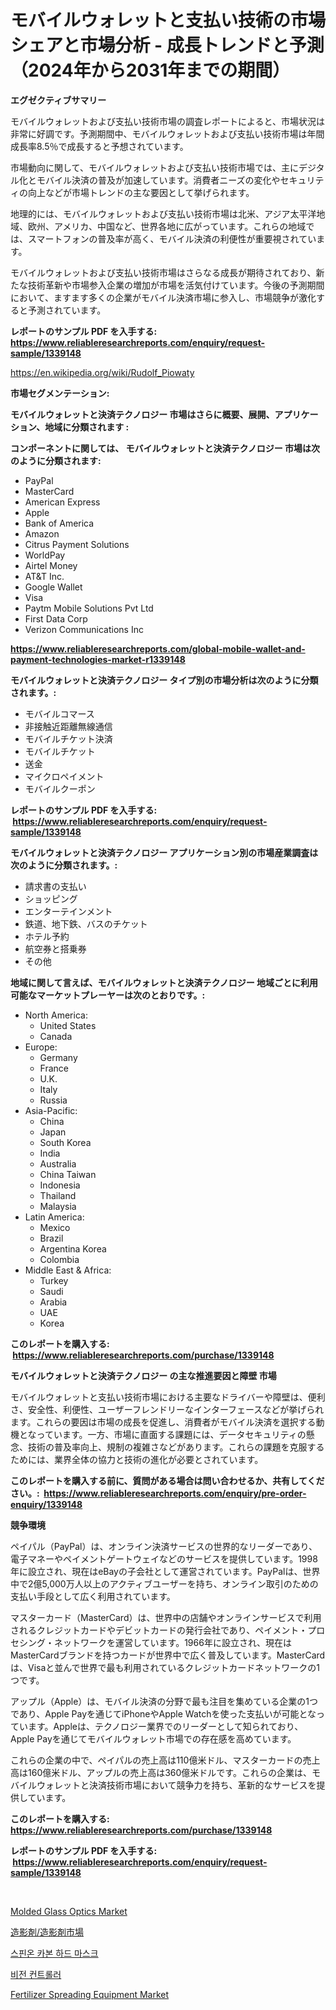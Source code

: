 <p><h1>モバイルウォレットと支払い技術の市場シェアと市場分析 - 成長トレンドと予測（2024年から2031年までの期間）</h1></p><p><strong>エグゼクティブサマリー</strong></p>
<p><p>モバイルウォレットおよび支払い技術市場の調査レポートによると、市場状況は非常に好調です。予測期間中、モバイルウォレットおよび支払い技術市場は年間成長率8.5％で成長すると予想されています。</p><p>市場動向に関して、モバイルウォレットおよび支払い技術市場では、主にデジタル化とモバイル決済の普及が加速しています。消費者ニーズの変化やセキュリティの向上などが市場トレンドの主な要因として挙げられます。</p><p>地理的には、モバイルウォレットおよび支払い技術市場は北米、アジア太平洋地域、欧州、アメリカ、中国など、世界各地に広がっています。これらの地域では、スマートフォンの普及率が高く、モバイル決済の利便性が重要視されています。</p><p>モバイルウォレットおよび支払い技術市場はさらなる成長が期待されており、新たな技術革新や市場参入企業の増加が市場を活気付けています。今後の予測期間において、ますます多くの企業がモバイル決済市場に参入し、市場競争が激化すると予測されています。</p></p>
<p><strong>レポートのサンプル PDF を入手する: <a href="https://www.reliableresearchreports.com/enquiry/request-sample/1339148">https://www.reliableresearchreports.com/enquiry/request-sample/1339148</a></strong></p>
<p><a href="https://en.wikipedia.org/wiki/Rudolf_Piowaty">https://en.wikipedia.org/wiki/Rudolf_Piowaty</a></p>
<p><strong>市場セグメンテーション:</strong></p>
<p><strong> モバイルウォレットと決済テクノロジー 市場はさらに概要、展開、アプリケーション、地域に分類されます :</strong></p>
<p><strong>コンポーネントに関しては、 モバイルウォレットと決済テクノロジー 市場は次のように分類されます: &nbsp;</strong></p>
<p><ul><li>PayPal</li><li>MasterCard</li><li>American Express</li><li>Apple</li><li>Bank of America</li><li>Amazon</li><li>Citrus Payment Solutions</li><li>WorldPay</li><li>Airtel Money</li><li>AT&T Inc.</li><li>Google Wallet</li><li>Visa</li><li>Paytm Mobile Solutions Pvt Ltd</li><li>First Data Corp</li><li>Verizon Communications Inc</li></ul></p>
<p><strong><a href="https://www.reliableresearchreports.com/global-mobile-wallet-and-payment-technologies-market-r1339148">https://www.reliableresearchreports.com/global-mobile-wallet-and-payment-technologies-market-r1339148</a></strong></p>
<p><strong> モバイルウォレットと決済テクノロジー タイプ別の市場分析は次のように分類されます。:</strong></p>
<p><ul><li>モバイルコマース</li><li>非接触近距離無線通信</li><li>モバイルチケット決済</li><li>モバイルチケット</li><li>送金</li><li>マイクロペイメント</li><li>モバイルクーポン</li></ul></p>
<p><strong>レポートのサンプル PDF を入手する: &nbsp;<a href="https://www.reliableresearchreports.com/enquiry/request-sample/1339148">https://www.reliableresearchreports.com/enquiry/request-sample/1339148</a></strong></p>
<p><strong> モバイルウォレットと決済テクノロジー アプリケーション別の市場産業調査は次のように分類されます。:</strong></p>
<p><ul><li>請求書の支払い</li><li>ショッピング</li><li>エンターテインメント</li><li>鉄道、地下鉄、バスのチケット</li><li>ホテル予約</li><li>航空券と搭乗券</li><li>その他</li></ul></p>
<p><strong>地域に関して言えば、モバイルウォレットと決済テクノロジー 地域ごとに利用可能なマーケットプレーヤーは次のとおりです。:</strong></p>
<p><ul>
    <li>
        North America:
        <ul>
            <li>United States</li>
            <li>Canada</li>
        </ul>
    </li>
    <li>
        Europe:
        <ul>
            <li>Germany</li>
            <li>France</li>
            <li>U.K.</li>
            <li>Italy</li>
            <li>Russia</li>
        </ul>
    </li>
    <li>
        Asia-Pacific:
        <ul>
            <li>China</li>
            <li>Japan</li>
            <li>South Korea</li>
            <li>India</li>
            <li>Australia</li>
            <li>China Taiwan</li>
            <li>Indonesia</li>
            <li>Thailand</li>
            <li>Malaysia</li>
        </ul>
    </li>
    <li>
        Latin America:
        <ul>
            <li>Mexico</li>
            <li>Brazil</li>
            <li>Argentina Korea</li>
            <li>Colombia</li>
        </ul>
    </li>
    <li>
        Middle East & Africa:
        <ul>
            <li>Turkey</li>
            <li>Saudi</li>
            <li>Arabia</li>
            <li>UAE</li>
            <li>Korea</li>
        </ul>
    </li>
    </ul></p>
<p><strong>このレポートを購入する: &nbsp;<a href="https://www.reliableresearchreports.com/purchase/1339148">https://www.reliableresearchreports.com/purchase/1339148</a></strong></p>
<p><strong>モバイルウォレットと決済テクノロジー の主な推進要因と障壁 市場</strong></p>
<p><p>モバイルウォレットと支払い技術市場における主要なドライバーや障壁は、便利さ、安全性、利便性、ユーザーフレンドリーなインターフェースなどが挙げられます。これらの要因は市場の成長を促進し、消費者がモバイル決済を選択する動機となっています。一方、市場に直面する課題には、データセキュリティの懸念、技術の普及率向上、規制の複雑さなどがあります。これらの課題を克服するためには、業界全体の協力と技術の進化が必要とされています。</p></p>
<p><strong>このレポートを購入する前に、質問がある場合は問い合わせるか、共有してください。:&nbsp; <a href="https://www.reliableresearchreports.com/enquiry/pre-order-enquiry/1339148">https://www.reliableresearchreports.com/enquiry/pre-order-enquiry/1339148</a></strong></p>
<p><strong>競争環境</strong></p>
<p><p>ペイパル（PayPal）は、オンライン決済サービスの世界的なリーダーであり、電子マネーやペイメントゲートウェイなどのサービスを提供しています。1998年に設立され、現在はeBayの子会社として運営されています。PayPalは、世界中で2億5,000万人以上のアクティブユーザーを持ち、オンライン取引のための支払い手段として広く利用されています。</p><p>マスターカード（MasterCard）は、世界中の店舗やオンラインサービスで利用されるクレジットカードやデビットカードの発行会社であり、ペイメント・プロセシング・ネットワークを運営しています。1966年に設立され、現在はMasterCardブランドを持つカードが世界中で広く普及しています。MasterCardは、Visaと並んで世界で最も利用されているクレジットカードネットワークの1つです。</p><p>アップル（Apple）は、モバイル決済の分野で最も注目を集めている企業の1つであり、Apple Payを通じてiPhoneやApple Watchを使った支払いが可能となっています。Appleは、テクノロジー業界でのリーダーとして知られており、Apple Payを通じてモバイルウォレット市場での存在感を高めています。</p><p>これらの企業の中で、ペイパルの売上高は110億米ドル、マスターカードの売上高は160億米ドル、アップルの売上高は360億米ドルです。これらの企業は、モバイルウォレットと決済技術市場において競争力を持ち、革新的なサービスを提供しています。</p></p>
<p><strong>このレポートを購入する: &nbsp; <a href="https://www.reliableresearchreports.com/purchase/1339148">https://www.reliableresearchreports.com/purchase/1339148</a></strong></p>
<p><strong>レポートのサンプル PDF を入手する: &nbsp;<a href="https://www.reliableresearchreports.com/enquiry/request-sample/1339148">https://www.reliableresearchreports.com/enquiry/request-sample/1339148</a></strong><strong></strong></p>
<p>&nbsp;</p>
<p><p><a href="https://github.com/Krdamani25/Market-Research-Report-List-1/blob/main/molded-glass-optics-market.md">Molded Glass Optics Market</a></p><p><a href="https://github.com/MosesSpinka1914/Market-Research-Report-List-2/blob/main/3993387164687.md">造影剤/造影剤市場</a></p><p><a href="https://github.com/Gregost89076vddcv/Market-Research-Report-List-1/blob/main/6754242177673.md">스핀온 카본 하드 마스크</a></p><p><a href="https://github.com/dollarearner151/Market-Research-Report-List-1/blob/main/6027198177674.md">비전 컨트롤러</a></p><p><a href="https://github.com/lbird53714/Market-Research-Report-List-5/blob/main/fertilizer-spreading-equipment-market.md">Fertilizer Spreading Equipment Market</a></p></p>